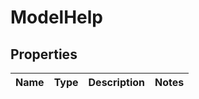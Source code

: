 # ModelHelp

## Properties
Name | Type | Description | Notes
------------ | ------------- | ------------- | -------------
